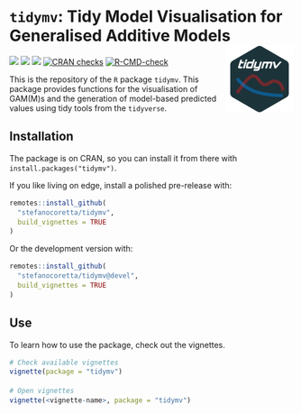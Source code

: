 
<!-- README.md is generated from README.Rmd. Please edit that file -->

# `tidymv`: Tidy Model Visualisation for Generalised Additive Models <img src='man/figures/logo.png' style="float: right;" height="120" />

<!-- badges: start -->

[![](https://www.r-pkg.org/badges/version/tidymv?color=blue)](https://cran.r-project.org/package=tidymv)
[![](https://img.shields.io/badge/devel%20version-3.3.2-orange.svg)](https://github.com/stefanocoretta/tidymv)
[![](https://img.shields.io/badge/doi-10.5281/zenodo.1343882-blue.svg)](https://doi.org/10.5281/zenodo.1343882)
[![CRAN
checks](https://cranchecks.info/badges/summary/tidymv)](https://cran.r-project.org/web/checks/check_results_tidymv.html)
[![R-CMD-check](https://github.com/stefanocoretta/tidymv/workflows/R-CMD-check/badge.svg)](https://github.com/stefanocoretta/tidymv/actions)
<!-- badges: end -->

This is the repository of the `R` package `tidymv`. This package
provides functions for the visualisation of GAM(M)s and the generation
of model-based predicted values using tidy tools from the `tidyverse`.

## Installation

The package is on CRAN, so you can install it from there with
`install.packages("tidymv")`.

If you like living on edge, install a polished pre-release with:

``` r
remotes::install_github(
  "stefanocoretta/tidymv",
  build_vignettes = TRUE
)
```

Or the development version with:

``` r
remotes::install_github(
  "stefanocoretta/tidymv@devel",
  build_vignettes = TRUE
)
```

## Use

To learn how to use the package, check out the vignettes.

``` r
# Check available vignettes
vignette(package = "tidymv")

# Open vignettes
vignette(<vignette-name>, package = "tidymv")
```
